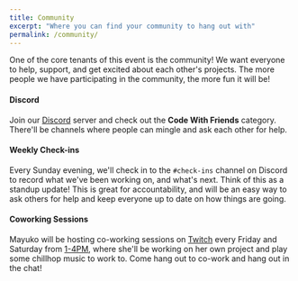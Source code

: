 ```yaml
---
title: Community
excerpt: "Where you can find your community to hang out with"
permalink: /community/
---
```


One of the core tenants of this event is the community! We want everyone to help, support, and get excited about each other's projects. The more people we have participating in the community, the more fun it will be!

#### Discord

Join our [Discord](https://discordapp.com/invite/bpHFFWx) server and check out the **Code With Friends** category. There'll be channels where people can mingle and ask each other for help.

#### Weekly Check-ins

Every Sunday evening, we'll check in to the `#check-ins` channel on Discord to record what we've been working on, and what's next. Think of this as a standup update! This is great for accountability, and will be an easy way to ask others for help and keep everyone up to date on how things are going.

#### Coworking Sessions

Mayuko will be hosting co-working sessions on [Twitch](https://twitch.tv/hellomayuko) every Friday and Saturday from [1-4PM](https://www.thetimezoneconverter.com/?t=1PM&tz=San%20Francisco&), where she'll be working on her own project and play some chillhop music to work to. Come hang out to co-work and hang out in the chat!
